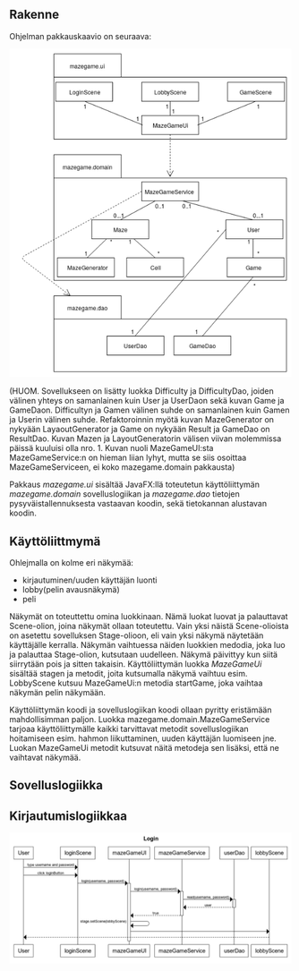 ## Rakenne

Ohjelman pakkauskaavio on seuraava:

<img src="./kuvat/luokkakaavio.png">

(HUOM. Sovellukseen on lisätty luokka Difficulty ja DifficultyDao, joiden välinen yhteys on samanlainen kuin User ja UserDaon sekä kuvan Game ja GameDaon. Difficultyn ja Gamen välinen suhde on samanlainen kuin Gamen ja Userin välinen suhde. Refaktoroinnin myötä kuvan MazeGenerator on nykyään LayaoutGenerator ja Game on nykyään Result ja GameDao on ResultDao. Kuvan Mazen ja LayoutGeneratorin välisen viivan molemmissa päissä kuuluisi olla nro. 1. Kuvan nuoli MazeGameUI:sta MazeGameService:n on hieman liian lyhyt, mutta se siis osoittaa MazeGameServiceen, ei koko mazegame.domain pakkausta)

Pakkaus _mazegame.ui_ sisältää JavaFX:llä toteutetun käyttöliittymän _mazegame.domain_ sovelluslogiikan ja _mazegame.dao_ tietojen pysyväistallennuksesta vastaavan koodin, sekä tietokannan alustavan koodin.

## Käyttöliittmymä

Ohlejmalla on kolme eri näkymää:
- kirjautuminen/uuden käyttäjän luonti
- lobby(pelin avausnäkymä)
- peli

Näkymät on toteuttettu omina luokkinaan. Nämä luokat luovat ja palauttavat Scene-olion, joina näkymät ollaan toteutettu. Vain yksi näistä Scene-olioista on asetettu sovelluksen Stage-olioon, eli vain yksi näkymä näytetään käyttäjälle kerralla. Näkymän vaihtuessa näiden luokkien medodia, joka luo ja palauttaa Stage-olion, kutsutaan uudelleen. Näkymä päivittyy kun siitä siirrytään pois ja sitten takaisin. Käyttöliittymän luokka _MazeGameUi_ sisältää stagen ja metodit, joita kutsumalla näkymä vaihtuu esim. LobbyScene kutsuu MazeGameUi:n metodia startGame, joka vaihtaa näkymän pelin näkymään.

Käyttöliittymän koodi ja sovelluslogiikan koodi ollaan pyritty eristämään mahdollisimman paljon. Luokka mazegame.domain.MazeGameService tarjoaa käyttöliittymälle kaikki tarvittavat metodit sovelluslogiikan hoitamiseen esim. hahmon liikuttaminen, uuden käyttäjän luomiseen jne. Luokan MazeGameUi metodit kutsuvat näitä metodeja sen lisäksi, että ne vaihtavat näkymää.

## Sovelluslogiikka



## Kirjautumislogiikkaa
<img src="./kuvat/loginSequence.png">
